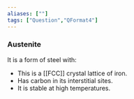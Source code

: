 ```yaml
---
aliases: [""]
tags: ["Question","QFormat4"]
---
```

### Austenite
It is a form of steel with:
- This is a [[FCC]] crystal lattice of iron.
- Has carbon in its interstitial sites.
- It is stable at high temperatures.